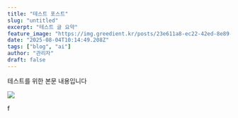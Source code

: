 ```yaml
---
title: "테스트 포스트"
slug: "untitled"
excerpt: "테스트 글 요약"
feature_image: "https://img.greedient.kr/posts/23e611a8-ec22-42ed-8e89-09f9f259043a/e4986471-5205-4c69-83e3-3d2761db3f1d-1709859629_YQZD1CP8WaoxliMLOvnOZzL8UeMdcVsvYKQEFyKk.webp"
date: "2025-08-04T10:14:49.208Z"
tags: ["blog", "ai"]
author: "관리자"
draft: false
---
```


테스트를 위한 본문 내용입니다


![](https://img.greedient.kr/posts/23e611a8-ec22-42ed-8e89-09f9f259043a/e4986471-5205-4c69-83e3-3d2761db3f1d-1709859629_YQZD1CP8WaoxliMLOvnOZzL8UeMdcVsvYKQEFyKk.webp)


f
